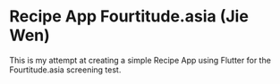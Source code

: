 # Recipe App Fourtitude.asia (Jie Wen)

This is my attempt at creating a simple Recipe App using Flutter for the Fourtitude.asia screening test.


